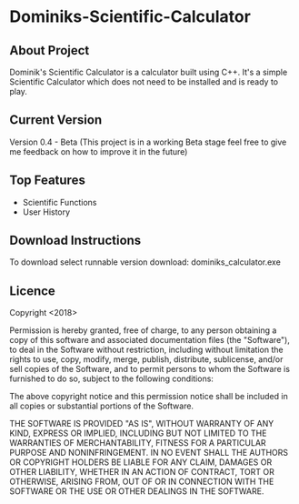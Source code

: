 # Dominiks-Scientific-Calculator

## About Project
Dominik's Scientific Calculator is a calculator built using C++. It's a simple Scientific Calculator which does not need to be installed and is ready to play.

## Current Version
Version 0.4 - Beta (This project is in a working Beta stage feel free to give me feedback on how to improve it in the future)

## Top Features
  - Scientific Functions
  - User History
  
## Download Instructions
To download select runnable version download: dominiks_calculator.exe

## Licence
Copyright <2018> <Dominik Kwolczak>

Permission is hereby granted, free of charge, to any person obtaining a copy of this software and associated documentation files (the "Software"), to deal in the Software without restriction, including without limitation the rights to use, copy, modify, merge, publish, distribute, sublicense, and/or sell copies of the Software, and to permit persons to whom the Software is furnished to do so, subject to the following conditions:

The above copyright notice and this permission notice shall be included in all copies or substantial portions of the Software.

THE SOFTWARE IS PROVIDED "AS IS", WITHOUT WARRANTY OF ANY KIND, EXPRESS OR IMPLIED, INCLUDING BUT NOT LIMITED TO THE WARRANTIES OF MERCHANTABILITY, FITNESS FOR A PARTICULAR PURPOSE AND NONINFRINGEMENT. IN NO EVENT SHALL THE AUTHORS OR COPYRIGHT HOLDERS BE LIABLE FOR ANY CLAIM, DAMAGES OR OTHER LIABILITY, WHETHER IN AN ACTION OF CONTRACT, TORT OR OTHERWISE, ARISING FROM, OUT OF OR IN CONNECTION WITH THE SOFTWARE OR THE USE OR OTHER DEALINGS IN THE SOFTWARE.
